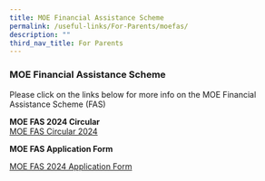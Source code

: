 ```yaml
---
title: MOE Financial Assistance Scheme
permalink: /useful-links/For-Parents/moefas/
description: ""
third_nav_title: For Parents
---
```

### MOE Financial Assistance Scheme

Please click on the links below for more info on the MOE Financial Assistance Scheme (FAS)
 
 
 
 **MOE FAS 2024 Circular**  
 [MOE FAS Circular 2024](/files/moe%20fas%20circular_2024.pdf)
 




**MOE FAS Application Form**

[MOE FAS 2024 Application Form](/files/moe%20fas%202024%20application%20form.pdf)

 